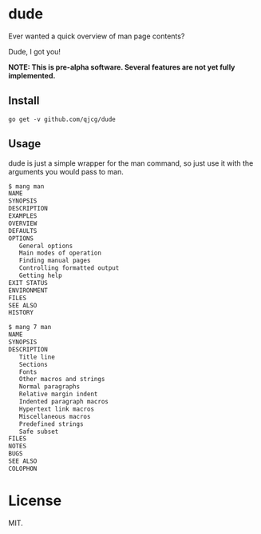 # dude

Ever wanted a quick overview of man page contents?

Dude, I got you!

**NOTE: This is pre-alpha software. Several
features are not yet fully implemented.**

## Install

```
go get -v github.com/qjcg/dude
```


## Usage

dude is just a simple wrapper for the man command, so just
use it with the arguments you would pass to man.

```sh
$ mang man
NAME
SYNOPSIS
DESCRIPTION
EXAMPLES
OVERVIEW
DEFAULTS
OPTIONS
   General options
   Main modes of operation
   Finding manual pages
   Controlling formatted output
   Getting help
EXIT STATUS
ENVIRONMENT
FILES
SEE ALSO
HISTORY

$ mang 7 man
NAME
SYNOPSIS
DESCRIPTION
   Title line
   Sections
   Fonts
   Other macros and strings
   Normal paragraphs
   Relative margin indent
   Indented paragraph macros
   Hypertext link macros
   Miscellaneous macros
   Predefined strings
   Safe subset
FILES
NOTES
BUGS
SEE ALSO
COLOPHON
```

# License

MIT.
